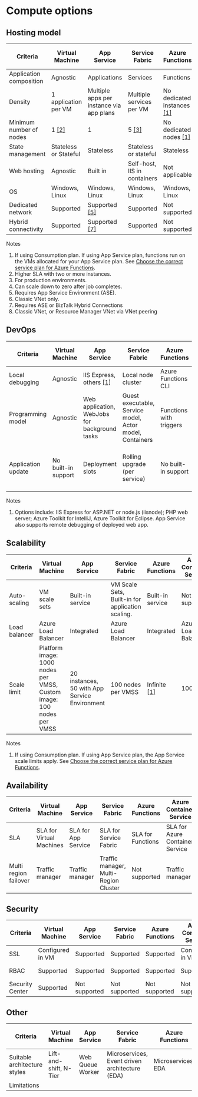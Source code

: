 # Compute options

## Hosting model

| Criteria | Virtual Machine | App Service | Service Fabric | Azure Functions | Azure Container Service | Cloud Services | Azure Batch |
|----------|-----------------|-------------|----------------|-----------------|-------------------------|----------------|-------------|
| Application composition | Agnostic | Applications | Services | Functions | Agnostic | Roles | Scheduled jobs  |
| Density | 1 application per VM | Multiple apps per instance via app plans | Multiple services per VM | No dedicated instances <a href="#note1">[1]</a> | Multiple containers per VM | One role instance per VM | Multiple apps per VM |
| Minimum number of nodes | 1 <a href="#note2">[2]</a>  | 1 | 5 <a href="#note3">[3]</a> | No dedicated nodes <a href="#note1">[1]</a> | 3 | 2 | 1 <a href="#note4">[4]</a> |
| State management | Stateless or Stateful | Stateless | Stateless or stateful | Stateless | Stateless or Stateful | Stateless | Stateless |
| Web hosting | Agnostic | Built in | Self-host, IIS in containers | Not applicable | Agnostic | Built-in (IIS) | No |
| OS | Windows, Linux | Windows, Linux  | Windows, Linux | Windows, Linux | Windows,  Linux | Windows | Windows, Linux |
| Dedicated network | Supported | Supported <a href="#note5">[5]</a> | Supported | Not supported | Supported | Supported <a href="#note6">[6]</a> | Supported |
| Hybrid connectivity | Supported | Supported <a href="#note1">[7]</a>  | Supported | Not supported | Supported | Supported <a href="#note8">[8]</a> | Supported |

Notes

1. <span id="note1">If using Consumption plan. If using App Service plan, functions run on the VMs allocated for your App Service plan. See [Choose the correct service plan for Azure Functions][function-plans].</a>
2. <span id="note2">Higher SLA with two or more instances.</a>
3. <span id="note3">For production environments.</a>
4. <span id="note4">Can scale down to zero after job completes.</a>
5. <span id="note5">Requires App Service Environment (ASE).</a>
6. <span id="note6">Classic VNet only.</a>
7. <span id="note7">Requires ASE or BizTalk Hybrid Connections</a>
8. <span id="note8">Classic VNet, or Resource Manager VNet via VNet peering</a>

## DevOps

| Criteria | Virtual Machine | App Service | Service Fabric | Azure Functions | Azure Container Service | Cloud Services | Azure Batch |
|----------|-----------------|-------------|----------------|-----------------|-------------------------|----------------|-------------|
| Local debugging | Agnostic | IIS Express, others <a href="#note1b">[1]</a> | Local node cluster | Azure Functions CLI | Local container runtime | Local emulator | Not supported |
| Programming model | Agnostic | Web application, WebJobs for background tasks | Guest executable, Service model, Actor model, Containers | Functions with triggers | Agnostic | Web role / worker role | Command line application |
| Application update | No built-in support | Deployment slots | Rolling upgrade (per service) | No built-in support | Depends on orchestrator. Most support rolling updates | VIP swap or rolling update | N/A |

Notes

1. <span id="note1b">Options include: IIS Express for ASP.NET or node.js (iisnode); PHP web server; Azure Toolkit for IntelliJ, Azure Toolkit for Eclipse. App Service also supports remote debugging of deployed web app.</a>


## Scalability

| Criteria | Virtual Machine | App Service | Service Fabric | Azure Functions | Azure Container Service | Cloud Services | Azure Batch |
|----------|-----------------|-------------|----------------|-----------------|-------------------------|----------------|-------------|
| Auto-scaling | VM scale sets | Built-in service | VM Scale Sets, Built-in for application scaling. | Built-in service | Not supported | Built-in service | N/A |
| Load balancer | Azure Load Balancer | Integrated | Azure Load Balancer | Integrated | Azure Load Balancer | Integrated | Azure Load Balancer |
| Scale limit | Platform image: 1000 nodes per VMSS, Custom image: 100 nodes per VMSS | 20 instances, 50 with App Service Environment | 100 nodes per VMSS | Infinite <a href="#note1c">[1]</a> | 100 | No defined limit (200 maximum recommended | 20 core limit by default. Contact customer service for increase. |

Notes

1. <span id="note1c">If using Consumption plan. If using App Service plan, the App Service scale limits apply. See [Choose the correct service plan for Azure Functions][function-plans].</a>

## Availability

| Criteria | Virtual Machine | App Service | Service Fabric | Azure Functions | Azure Container Service | Cloud Services | Azure Batch |
|----------|-----------------|-------------|----------------|-----------------|-------------------------|----------------|-------------|
| SLA | SLA for Virtual Machines | SLA for App Service | SLA for Service Fabric | SLA for Functions | SLA for Azure Container Service | SLA for Cloud Services | SLA for Azure Batch |
| Multi region failover | Traffic manager | Traffic manager | Traffic manager, Multi-Region Cluster | Not supported	 | Traffic manager | Traffic manager | Not Supported |

## Security

| Criteria | Virtual Machine | App Service | Service Fabric | Azure Functions | Azure Container Service | Cloud Services | Azure Batch |
|----------|-----------------|-------------|----------------|-----------------|-------------------------|----------------|-------------|
| SSL | Configured in VM | Supported | Supported  | Supported | Configured in VM | Supported  Supported |
| RBAC | Supported | Supported | Supported | Supported | Supported | Not supported | Supported |
| Security Center | Supported | Not supported  | Not supported | Not supported  | Not supported  | Supported | Not supported  |

## Other

| Criteria | Virtual Machine | App Service | Service Fabric | Azure Functions | Azure Container Service | Cloud Services | Azure Batch |
|----------|-----------------|-------------|----------------|-----------------|-------------------------|----------------|-------------|
| Suitable architecture styles | Lift-and-shift, N-Tier | Web Queue Worker | Microservices, Event driven architecture (EDA) | Microservices, EDA | Microservices, EDA | Web Queue Worker | Big Compute |
| Limitations |  | | | | | | |


[function-plans]: /azure/azure-functions/functions-scale
